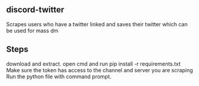 ## discord-twitter
Scrapes users who have a twitter linked and saves their twitter which can be used for mass dm

## Steps
download and extract.
open cmd and run pip install -r requirements.txt
Make sure the token has access to the channel and server you are scraping
Run the python file with command prompt.
